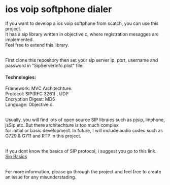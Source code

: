 # ios voip softphone dialer


If you want to develop a ios voip softphone from scatch, you can use this project. <br>
It has a sip library written in objective c, where registration mesagges are implemented. <br>
Feel free to extend this library.<br><br>

First clone this repository then set your sip server ip, port, username and password in "SipServerInfo.plist" file.<br>

#### Technologies:
Framework: MVC Architechture.<br>
Protocol: SIP(RFC 3261) , UDP<br>
Encryption Digest: MD5<br>
Language: Objective c.<br><br>

Usually, you will find lots of open source SIP libraies such as pjsip, linphone, jsSip etc. But there architechture is too much complex <br>
for initial or basic development. In future, I will include audio codec such as G729 & G711 and RTP in this project.<br><br>

If you dont know the basics of SIP protocol, i suggest you go to this link.<br>
[Sip Basics](https://www.tutorialspoint.com/session_initiation_protocol/session_initiation_protocol_introduction.htm)<br><br>



For more information, please go through the project and feel free to create an issue for any misunderstading.
